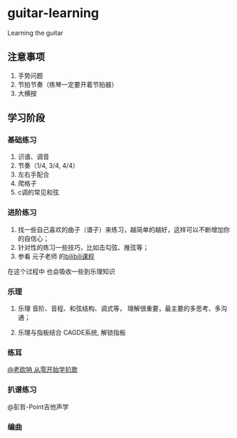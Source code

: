 # guitar-learning
Learning the guitar

## 注意事项
1. 手势问题
2. 节拍节奏（练琴一定要开着节拍器）
3. 大横按

## 学习阶段
### 基础练习
1. 识谱、调音
2. 节奏（1/4, 3/4, 4/4）
3. 左右手配合
4. 爬格子
5. c调的常见和弦

### 进阶练习
1. 找一些自己喜欢的曲子（谱子）来练习，越简单的越好，这样可以不断增加你的自信心；
2. 针对性的练习一些技巧，比如击勾弦、推弦等；
3. 参看 元子老师 的[bilibili课程](https://www.bilibili.com/video/BV13T4y1q7vR/?spm_id_from=333.999.0.0&vd_source=52795eb28b272a66f3e81bb6f34faaa5)

在这个过程中 也会吸收一些到乐理知识

### 乐理

1. 乐理
音阶、音程、和弦结构、调式等， 理解很重要，最主要的多思考、多沟通；

2. 乐理与指板结合
CAGDE系统, 解锁指板

### 练耳
[@老砍呐 从零开始学扒歌](https://www.bilibili.com/video/BV1V7411n7zy/?spm_id_from=333.999.0.0&vd_source=52795eb28b272a66f3e81bb6f34faaa5)

### 扒谱练习
@彭哲-Point吉他声学

### 编曲
